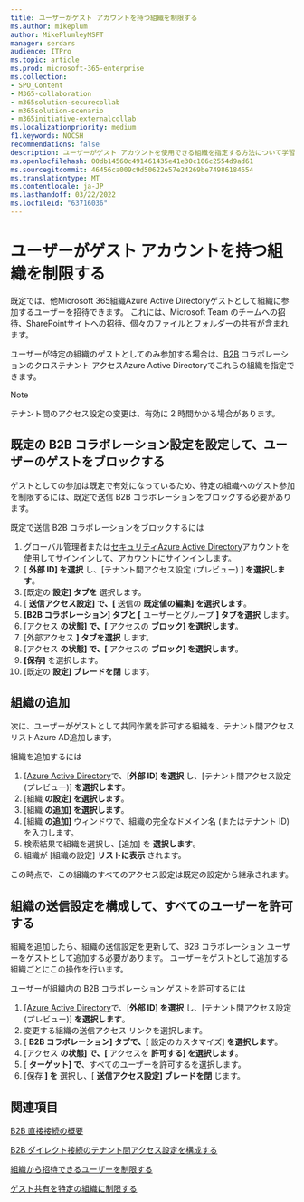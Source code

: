 ```yaml
---
title: ユーザーがゲスト アカウントを持つ組織を制限する
ms.author: mikeplum
author: MikePlumleyMSFT
manager: serdars
audience: ITPro
ms.topic: article
ms.prod: microsoft-365-enterprise
ms.collection:
- SPO_Content
- M365-collaboration
- m365solution-securecollab
- m365solution-scenario
- m365initiative-externalcollab
ms.localizationpriority: medium
f1.keywords: NOCSH
recommendations: false
description: ユーザーがゲスト アカウントを使用できる組織を指定する方法について学習します。
ms.openlocfilehash: 00db14560c491461435e41e30c106c2554d9ad61
ms.sourcegitcommit: 46456ca009c9d50622e57e24269be74986184654
ms.translationtype: MT
ms.contentlocale: ja-JP
ms.lasthandoff: 03/22/2022
ms.locfileid: "63716036"
---
```

# <a name="limit-organizations-where-users-can-have-guest-accounts"></a>ユーザーがゲスト アカウントを持つ組織を制限する

既定では、他Microsoft 365組織Azure Active Directoryゲストとして組織に参加するユーザーを招待できます。 これには、Microsoft Team のチームへの招待、SharePointサイトへの招待、個々のファイルとフォルダーの共有が含まれます。

ユーザーが特定の組織のゲストとしてのみ参加する場合は、[B2B](/azure/active-directory/external-identities/what-is-b2b) コラボレーションのクロステナント アクセスAzure Active Directoryでこれらの組織を指定できます。

> [!NOTE]
> テナント間のアクセス設定の変更は、有効に 2 時間かかる場合があります。

## <a name="set-the-default-b2b-collaboration-settings-to-block-users-from-being-guests"></a>既定の B2B コラボレーション設定を設定して、ユーザーのゲストをブロックする

ゲストとしての参加は既定で有効になっているため、特定の組織へのゲスト参加を制限するには、既定で送信 B2B コラボレーションをブロックする必要があります。

既定で送信 B2B コラボレーションをブロックするには
1. グローバル管理者または[セキュリティAzure Active Directory](https://aad.portal.azure.com)アカウントを使用してサインインして、アカウントにサインインします。
1. [ **外部 ID] を選択** し、[テナント間アクセス設定 (プレビュー) **] を選択します**。
1. [既定の **設定] タブを** 選択します。
1. [ **送信アクセス設定] で、[** 送信の **既定値の編集] を選択します**。
1. **[B2B コラボレーション] タブと [** ユーザーとグループ **] タブを選択** します。
1. [アクセス **の状態] で、[** アクセスの **ブロック] を選択します**。
1. [外部アクセス **] タブを選択** します。
1. [アクセス **の状態] で、[** アクセスの **ブロック] を選択します**。
1. **[保存]** を選択します。
1. [既定の **設定] ブレードを閉** じます。

## <a name="add-an-organization"></a>組織の追加

次に、ユーザーがゲストとして共同作業を許可する組織を、テナント間アクセス リストAzure AD追加します。

組織を追加するには
1. [[Azure Active Directory](https://aad.portal.azure.com)で、[**外部 ID] を選択** し、[テナント間アクセス設定 (プレビュー)] **を選択します**。
1. [組織 **の設定] を選択します**。
1. [組織 **の追加] を選択します**。
1. [組織 **の追加]** ウィンドウで、組織の完全なドメイン名 (またはテナント ID) を入力します。
1. 検索結果で組織を選択し、[追加] を **選択します**。
1. 組織が [組織の設定] **リストに表示** されます。

この時点で、この組織のすべてのアクセス設定は既定の設定から継承されます。

## <a name="configure-the-organizations-outbound-setting-to-allow-all-users"></a>組織の送信設定を構成して、すべてのユーザーを許可する

組織を追加したら、組織の送信設定を更新して、B2B コラボレーション ユーザーをゲストとして追加する必要があります。 ユーザーをゲストとして追加する組織ごとにこの操作を行います。

ユーザーが組織内の B2B コラボレーション ゲストを許可するには
1. [[Azure Active Directory](https://aad.portal.azure.com)で、[**外部 ID] を選択** し、[テナント間アクセス設定 (プレビュー)] **を選択します**。
1. 変更する組織の送信アクセス リンクを選択します。
1. [ **B2B コラボレーション] タブで、[** 設定のカスタマイズ] **を選択します**。
1. [アクセス **の状態] で、[** アクセスを **許可する] を選択します**。
1. [ **ターゲット] で**、すべてのユーザーを許可するを選択します。
1. [保存 **] を** 選択し、[ **送信アクセス設定] ブレードを閉** じます。

## <a name="related-topics"></a>関連項目

[B2B 直接接続の概要](/azure/active-directory/external-identities/b2b-direct-connect-overview)

[B2B ダイレクト接続のテナント間アクセス設定を構成する](/azure/active-directory/external-identities/cross-tenant-access-settings-b2b-direct-connect)

[組織から招待できるユーザーを制限する](limit-invitations-from-specific-organization.md)

[ゲスト共有を特定の組織に制限する](limit-guest-sharing-to-specific-organization.md)